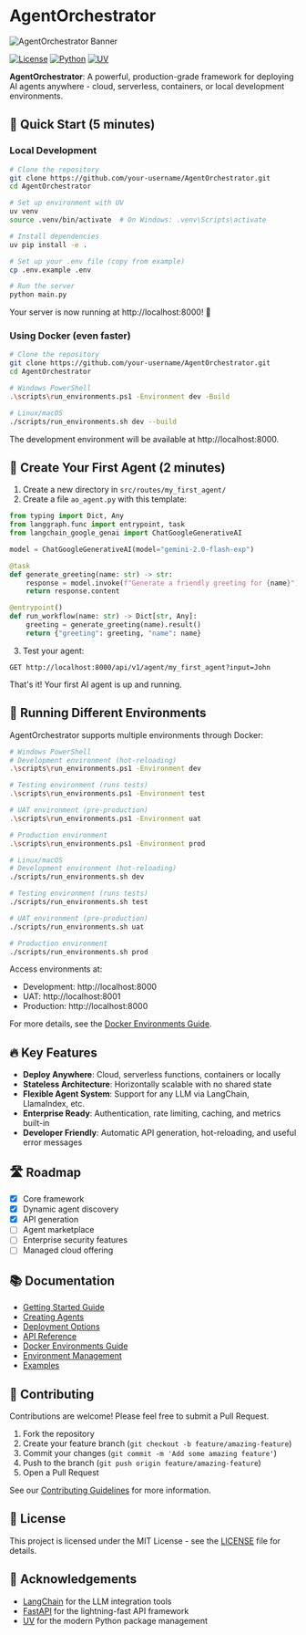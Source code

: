 # AgentOrchestrator

![AgentOrchestrator Banner](https://via.placeholder.com/800x200?text=AgentOrchestrator)

[![License](https://img.shields.io/badge/license-MIT-blue.svg)](LICENSE)
[![Python](https://img.shields.io/badge/python-3.12-blue.svg)](https://www.python.org/downloads/)
[![UV](https://img.shields.io/badge/package%20manager-uv-green.svg)](https://github.com/astral-sh/uv)

**AgentOrchestrator**: A powerful, production-grade framework for deploying AI agents anywhere - cloud, serverless, containers, or local development environments.

## 🚀 Quick Start (5 minutes)

### Local Development

```bash
# Clone the repository
git clone https://github.com/your-username/AgentOrchestrator.git
cd AgentOrchestrator

# Set up environment with UV
uv venv
source .venv/bin/activate  # On Windows: .venv\Scripts\activate

# Install dependencies
uv pip install -e .

# Set up your .env file (copy from example)
cp .env.example .env

# Run the server
python main.py
```

Your server is now running at http://localhost:8000! 🎉

### Using Docker (even faster)

```bash
# Clone the repository
git clone https://github.com/your-username/AgentOrchestrator.git
cd AgentOrchestrator

# Windows PowerShell
.\scripts\run_environments.ps1 -Environment dev -Build

# Linux/macOS
./scripts/run_environments.sh dev --build
```

The development environment will be available at http://localhost:8000.

## 🤖 Create Your First Agent (2 minutes)

1. Create a new directory in `src/routes/my_first_agent/`
2. Create a file `ao_agent.py` with this template:

```python
from typing import Dict, Any
from langgraph.func import entrypoint, task
from langchain_google_genai import ChatGoogleGenerativeAI

model = ChatGoogleGenerativeAI(model="gemini-2.0-flash-exp")

@task
def generate_greeting(name: str) -> str:
    response = model.invoke(f"Generate a friendly greeting for {name}")
    return response.content

@entrypoint()
def run_workflow(name: str) -> Dict[str, Any]:
    greeting = generate_greeting(name).result()
    return {"greeting": greeting, "name": name}
```

3. Test your agent:
```
GET http://localhost:8000/api/v1/agent/my_first_agent?input=John
```

That's it! Your first AI agent is up and running.

## 🐳 Running Different Environments

AgentOrchestrator supports multiple environments through Docker:

```bash
# Windows PowerShell
# Development environment (hot-reloading)
.\scripts\run_environments.ps1 -Environment dev

# Testing environment (runs tests)
.\scripts\run_environments.ps1 -Environment test

# UAT environment (pre-production)
.\scripts\run_environments.ps1 -Environment uat

# Production environment
.\scripts\run_environments.ps1 -Environment prod

# Linux/macOS
# Development environment (hot-reloading)
./scripts/run_environments.sh dev

# Testing environment (runs tests)
./scripts/run_environments.sh test

# UAT environment (pre-production)
./scripts/run_environments.sh uat

# Production environment
./scripts/run_environments.sh prod
```

Access environments at:
- Development: http://localhost:8000
- UAT: http://localhost:8001
- Production: http://localhost:8000

For more details, see the [Docker Environments Guide](docs/docker_environments.md).

## 🔥 Key Features

- **Deploy Anywhere**: Cloud, serverless functions, containers or locally
- **Stateless Architecture**: Horizontally scalable with no shared state
- **Flexible Agent System**: Support for any LLM via LangChain, LlamaIndex, etc.
- **Enterprise Ready**: Authentication, rate limiting, caching, and metrics built-in
- **Developer Friendly**: Automatic API generation, hot-reloading, and useful error messages

## 🛣️ Roadmap

- [x] Core framework
- [x] Dynamic agent discovery
- [x] API generation
- [ ] Agent marketplace
- [ ] Enterprise security features
- [ ] Managed cloud offering

## 📚 Documentation

- [Getting Started Guide](docs/getting-started.md)
- [Creating Agents](docs/creating-agents.md)
- [Deployment Options](docs/deployment.md)
- [API Reference](docs/api-reference.md)
- [Docker Environments Guide](docs/docker_environments.md)
- [Environment Management](docs/environment_management.md)
- [Examples](examples/README.md)

## 🤝 Contributing

Contributions are welcome! Please feel free to submit a Pull Request.

1. Fork the repository
2. Create your feature branch (`git checkout -b feature/amazing-feature`)
3. Commit your changes (`git commit -m 'Add some amazing feature'`)
4. Push to the branch (`git push origin feature/amazing-feature`)
5. Open a Pull Request

See our [Contributing Guidelines](CONTRIBUTING.md) for more information.

## 📄 License

This project is licensed under the MIT License - see the [LICENSE](LICENSE) file for details.

## 🙏 Acknowledgements

- [LangChain](https://github.com/langchain-ai/langchain) for the LLM integration tools
- [FastAPI](https://fastapi.tiangolo.com/) for the lightning-fast API framework
- [UV](https://github.com/astral-sh/uv) for the modern Python package management

